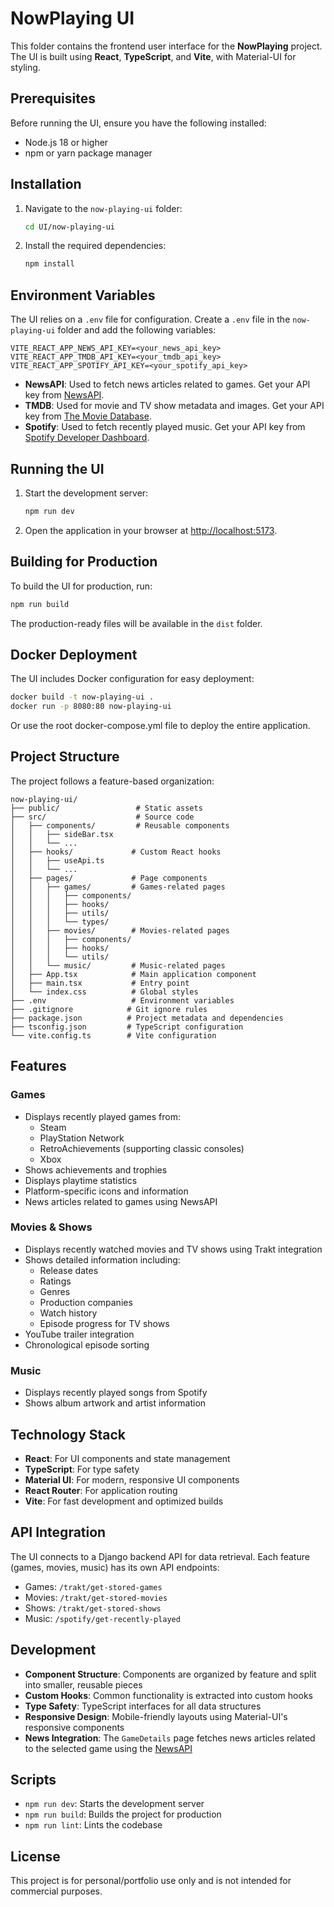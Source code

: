 # NowPlaying UI

This folder contains the frontend user interface for the **NowPlaying** project. The UI is built using **React**, **TypeScript**, and **Vite**, with Material-UI for styling.

## Prerequisites

Before running the UI, ensure you have the following installed:

- Node.js 18 or higher
- npm or yarn package manager

## Installation

1. Navigate to the `now-playing-ui` folder:

   ```bash
   cd UI/now-playing-ui
   ```

2. Install the required dependencies:

   ```bash
   npm install
   ```

## Environment Variables

The UI relies on a `.env` file for configuration. Create a `.env` file in the `now-playing-ui` folder and add the following variables:

```env
VITE_REACT_APP_NEWS_API_KEY=<your_news_api_key>
VITE_REACT_APP_TMDB_API_KEY=<your_tmdb_api_key>
VITE_REACT_APP_SPOTIFY_API_KEY=<your_spotify_api_key>
```

- **NewsAPI**: Used to fetch news articles related to games. Get your API key from [NewsAPI](https://newsapi.org/).
- **TMDB**: Used for movie and TV show metadata and images. Get your API key from [The Movie Database](https://www.themoviedb.org/documentation/api).
- **Spotify**: Used to fetch recently played music. Get your API key from [Spotify Developer Dashboard](https://developer.spotify.com/dashboard/).

## Running the UI

1. Start the development server:

   ```bash
   npm run dev
   ```

2. Open the application in your browser at [http://localhost:5173](http://localhost:5173).

## Building for Production

To build the UI for production, run:

```bash
npm run build
```

The production-ready files will be available in the `dist` folder.

## Docker Deployment

The UI includes Docker configuration for easy deployment:

```bash
docker build -t now-playing-ui .
docker run -p 8080:80 now-playing-ui
```

Or use the root docker-compose.yml file to deploy the entire application.

## Project Structure

The project follows a feature-based organization:

```plaintext
now-playing-ui/
├── public/                 # Static assets
├── src/                    # Source code
│   ├── components/         # Reusable components
│   │   ├── sideBar.tsx
│   │   └── ...
│   ├── hooks/             # Custom React hooks
│   │   ├── useApi.ts
│   │   └── ...
│   ├── pages/             # Page components
│   │   ├── games/         # Games-related pages
│   │   │   ├── components/
│   │   │   ├── hooks/
│   │   │   ├── utils/
│   │   │   └── types/
│   │   ├── movies/        # Movies-related pages
│   │   │   ├── components/
│   │   │   ├── hooks/
│   │   │   └── utils/
│   │   └── music/         # Music-related pages
│   ├── App.tsx            # Main application component
│   ├── main.tsx           # Entry point
│   └── index.css          # Global styles
├── .env                   # Environment variables
├── .gitignore            # Git ignore rules
├── package.json          # Project metadata and dependencies
├── tsconfig.json         # TypeScript configuration
└── vite.config.ts        # Vite configuration
```

## Features

### Games
- Displays recently played games from:
  - Steam
  - PlayStation Network
  - RetroAchievements (supporting classic consoles)
  - Xbox
- Shows achievements and trophies
- Displays playtime statistics
- Platform-specific icons and information
- News articles related to games using NewsAPI

### Movies & Shows
- Displays recently watched movies and TV shows using Trakt integration
- Shows detailed information including:
  - Release dates
  - Ratings
  - Genres
  - Production companies
  - Watch history
  - Episode progress for TV shows
- YouTube trailer integration
- Chronological episode sorting

### Music
- Displays recently played songs from Spotify
- Shows album artwork and artist information

## Technology Stack

- **React**: For UI components and state management
- **TypeScript**: For type safety
- **Material UI**: For modern, responsive UI components
- **React Router**: For application routing
- **Vite**: For fast development and optimized builds

## API Integration

The UI connects to a Django backend API for data retrieval. Each feature (games, movies, music) has its own API endpoints:

- Games: `/trakt/get-stored-games`
- Movies: `/trakt/get-stored-movies`
- Shows: `/trakt/get-stored-shows`
- Music: `/spotify/get-recently-played`

## Development

- **Component Structure**: Components are organized by feature and split into smaller, reusable pieces
- **Custom Hooks**: Common functionality is extracted into custom hooks
- **Type Safety**: TypeScript interfaces for all data structures
- **Responsive Design**: Mobile-friendly layouts using Material-UI's responsive components
- **News Integration**: The `GameDetails` page fetches news articles related to the selected game using the [NewsAPI](https://newsapi.org/)

## Scripts

- `npm run dev`: Starts the development server
- `npm run build`: Builds the project for production
- `npm run lint`: Lints the codebase

## License

This project is for personal/portfolio use only and is not intended for commercial purposes.
